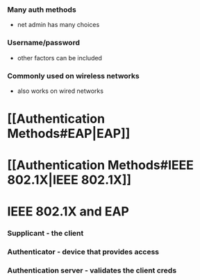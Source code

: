 ### Many auth methods
- net admin has many choices
### Username/password
- other factors can be included
### Commonly used on wireless networks
- also works on wired networks
# [[Authentication Methods#EAP|EAP]]
# [[Authentication Methods#IEEE 802.1X|IEEE 802.1X]]
# IEEE 802.1X and EAP
### Supplicant - the client
### Authenticator - device that provides access
### Authentication server - validates the client creds